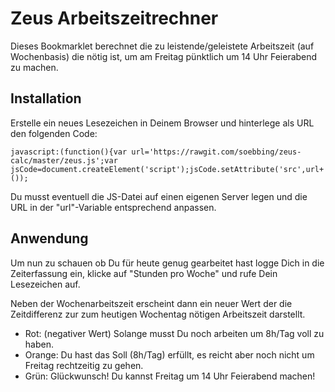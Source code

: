 # Zeus Arbeitszeitrechner

Dieses Bookmarklet berechnet die zu leistende/geleistete Arbeitszeit (auf Wochenbasis) die nötig ist, um am Freitag
pünktlich um 14 Uhr Feierabend zu machen.

## Installation

Erstelle ein neues Lesezeichen in Deinem Browser und hinterlege als URL den folgenden Code:

    javascript:(function(){var url='https://rawgit.com/soebbing/zeus-calc/master/zeus.js';var jsCode=document.createElement('script');jsCode.setAttribute('src',url+'?'+Math.random());document.body.appendChild(jsCode);}());

Du musst eventuell die JS-Datei auf einen eigenen Server legen und die URL in der "url"-Variable entsprechend anpassen.

## Anwendung

Um nun zu schauen ob Du für heute genug gearbeitet hast logge Dich in die Zeiterfassung ein, klicke auf "Stunden pro Woche"
und rufe Dein Lesezeichen auf.

Neben der Wochenarbeitszeit erscheint dann ein neuer Wert der die Zeitdifferenz zur zum heutigen Wochentag nötigen Arbeitszeit darstellt.

- Rot: (negativer Wert) Solange musst Du noch arbeiten um 8h/Tag voll zu haben.
- Orange: Du hast das Soll (8h/Tag) erfüllt, es reicht aber noch nicht um Freitag rechtzeitig zu gehen.
- Grün: Glückwunsch! Du kannst Freitag um 14 Uhr Feierabend machen!
